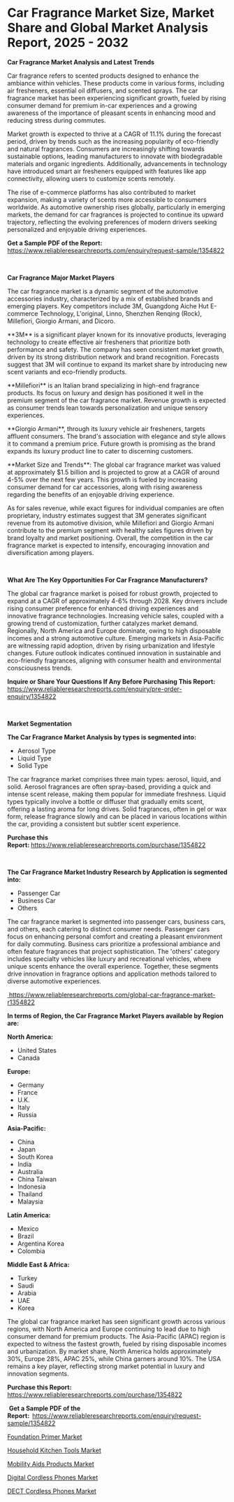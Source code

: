 <p><h1>Car Fragrance Market Size, Market Share and Global Market Analysis Report, 2025 - 2032</h1></p><p><strong>Car Fragrance Market Analysis and Latest Trends</strong></p>
<p><p>Car fragrance refers to scented products designed to enhance the ambiance within vehicles. These products come in various forms, including air fresheners, essential oil diffusers, and scented sprays. The car fragrance market has been experiencing significant growth, fueled by rising consumer demand for premium in-car experiences and a growing awareness of the importance of pleasant scents in enhancing mood and reducing stress during commutes.</p><p>Market growth is expected to thrive at a CAGR of 11.1% during the forecast period, driven by trends such as the increasing popularity of eco-friendly and natural fragrances. Consumers are increasingly shifting towards sustainable options, leading manufacturers to innovate with biodegradable materials and organic ingredients. Additionally, advancements in technology have introduced smart air fresheners equipped with features like app connectivity, allowing users to customize scents remotely.</p><p>The rise of e-commerce platforms has also contributed to market expansion, making a variety of scents more accessible to consumers worldwide. As automotive ownership rises globally, particularly in emerging markets, the demand for car fragrances is projected to continue its upward trajectory, reflecting the evolving preferences of modern drivers seeking personalized and enjoyable driving experiences.</p></p>
<p><strong>Get a Sample PDF of the Report:&nbsp;</strong> <a href="https://www.reliableresearchreports.com/enquiry/request-sample/1354822?utm_campaign=48&utm_medium=2&utm_source=Github&utm_content=ia&utm_term=09022025&utm_id=car-fragrance">https://www.reliableresearchreports.com/enquiry/request-sample/1354822</a></p>
<p>&nbsp;</p>
<p><strong>Car Fragrance Major Market Players</strong></p>
<p><p>The car fragrance market is a dynamic segment of the automotive accessories industry, characterized by a mix of established brands and emerging players. Key competitors include 3M, Guangdong Aiche Hut E-commerce Technology, L'original, Linno, Shenzhen Renqing (Rock), Millefiori, Giorgio Armani, and Dicoro.</p><p>**3M** is a significant player known for its innovative products, leveraging technology to create effective air fresheners that prioritize both performance and safety. The company has seen consistent market growth, driven by its strong distribution network and brand recognition. Forecasts suggest that 3M will continue to expand its market share by introducing new scent variants and eco-friendly products.</p><p>**Millefiori** is an Italian brand specializing in high-end fragrance products. Its focus on luxury and design has positioned it well in the premium segment of the car fragrance market. Revenue growth is expected as consumer trends lean towards personalization and unique sensory experiences.</p><p>**Giorgio Armani**, through its luxury vehicle air fresheners, targets affluent consumers. The brand's association with elegance and style allows it to command a premium price. Future growth is promising as the brand expands its luxury product line to cater to discerning customers.</p><p>**Market Size and Trends**: The global car fragrance market was valued at approximately $1.5 billion and is projected to grow at a CAGR of around 4-5% over the next few years. This growth is fueled by increasing consumer demand for car accessories, along with rising awareness regarding the benefits of an enjoyable driving experience.</p><p>As for sales revenue, while exact figures for individual companies are often proprietary, industry estimates suggest that 3M generates significant revenue from its automotive division, while Millefiori and Giorgio Armani contribute to the premium segment with healthy sales figures driven by brand loyalty and market positioning. Overall, the competition in the car fragrance market is expected to intensify, encouraging innovation and diversification among players.</p></p>
<p>&nbsp;</p>
<p><strong>What Are The Key Opportunities For Car Fragrance Manufacturers?</strong></p>
<p><p>The global car fragrance market is poised for robust growth, projected to expand at a CAGR of approximately 4-6% through 2028. Key drivers include rising consumer preference for enhanced driving experiences and innovative fragrance technologies. Increasing vehicle sales, coupled with a growing trend of customization, further catalyzes market demand. Regionally, North America and Europe dominate, owing to high disposable incomes and a strong automotive culture. Emerging markets in Asia-Pacific are witnessing rapid adoption, driven by rising urbanization and lifestyle changes. Future outlook indicates continued innovation in sustainable and eco-friendly fragrances, aligning with consumer health and environmental consciousness trends.</p></p>
<p><strong>Inquire or Share Your Questions If Any Before Purchasing This Report:</strong> <a href="https://www.reliableresearchreports.com/enquiry/pre-order-enquiry/1354822?utm_campaign=48&utm_medium=2&utm_source=Github&utm_content=ia&utm_term=09022025&utm_id=car-fragrance">https://www.reliableresearchreports.com/enquiry/pre-order-enquiry/1354822</a></p>
<p>&nbsp;</p>
<p><strong>Market Segmentation</strong></p>
<p><strong>The Car Fragrance Market Analysis by types is segmented into:</strong></p>
<p><ul><li>Aerosol Type</li><li>Liquid Type</li><li>Solid Type</li></ul></p>
<p><p>The car fragrance market comprises three main types: aerosol, liquid, and solid. Aerosol fragrances are often spray-based, providing a quick and intense scent release, making them popular for immediate freshness. Liquid types typically involve a bottle or diffuser that gradually emits scent, offering a lasting aroma for long drives. Solid fragrances, often in gel or wax form, release fragrance slowly and can be placed in various locations within the car, providing a consistent but subtler scent experience.</p></p>
<p><strong>Purchase this Report:&nbsp;</strong><a href="https://www.reliableresearchreports.com/purchase/1354822?utm_campaign=48&utm_medium=2&utm_source=Github&utm_content=ia&utm_term=09022025&utm_id=car-fragrance">https://www.reliableresearchreports.com/purchase/1354822</a></p>
<p>&nbsp;</p>
<p><strong>The Car Fragrance Market Industry Research by Application is segmented into:</strong></p>
<p><ul><li>Passenger Car</li><li>Business Car</li><li>Others</li></ul></p>
<p><p>The car fragrance market is segmented into passenger cars, business cars, and others, each catering to distinct consumer needs. Passenger cars focus on enhancing personal comfort and creating a pleasant environment for daily commuting. Business cars prioritize a professional ambiance and often feature fragrances that project sophistication. The 'others' category includes specialty vehicles like luxury and recreational vehicles, where unique scents enhance the overall experience. Together, these segments drive innovation in fragrance options and application methods tailored to diverse automotive experiences.</p></p>
<p><a href="https://www.reliableresearchreports.com/global-car-fragrance-market-r1354822?utm_campaign=48&utm_medium=2&utm_source=Github&utm_content=ia&utm_term=09022025&utm_id=car-fragrance">&nbsp;https://www.reliableresearchreports.com/global-car-fragrance-market-r1354822</a></p>
<p><strong>In terms of Region, the Car Fragrance Market Players available by Region are:</strong></p>
<p>
    <p> <strong> North America: </strong>
        <ul>
            <li>United States</li>
            <li>Canada</li>
        </ul>
        </p> 
    <p> <strong> Europe: </strong>
        <ul>
            <li>Germany</li>
            <li>France</li>
            <li>U.K.</li>
            <li>Italy</li>
            <li>Russia</li>
        </ul>
        </p> 
    <p> <strong> Asia-Pacific: </strong>
        <ul>
            <li>China</li>
            <li>Japan</li>
            <li>South Korea</li>
            <li>India</li>
            <li>Australia</li>
            <li>China Taiwan</li>
            <li>Indonesia</li>
            <li>Thailand</li>
            <li>Malaysia</li>
        </ul>
        </p> 
    <p> <strong> Latin America: </strong>
        <ul>
            <li>Mexico</li>
            <li>Brazil</li>
            <li>Argentina Korea</li>
            <li>Colombia</li>
        </ul>
        </p> 
    <p> <strong> Middle East & Africa: </strong>
        <ul>
            <li>Turkey</li>
            <li>Saudi</li>
            <li>Arabia</li>
            <li>UAE</li>
            <li>Korea</li>
        </ul>
    </p>
    </p>
<p><p>The global car fragrance market has seen significant growth across various regions, with North America and Europe continuing to lead due to high consumer demand for premium products. The Asia-Pacific (APAC) region is expected to witness the fastest growth, fueled by rising disposable incomes and urbanization. By market share, North America holds approximately 30%, Europe 28%, APAC 25%, while China garners around 10%. The USA remains a key player, reflecting strong market potential in luxury and innovation segments.</p></p>
<p><strong>Purchase this Report: </strong><a href="https://www.reliableresearchreports.com/purchase/1354822?utm_campaign=48&utm_medium=2&utm_source=Github&utm_content=ia&utm_term=09022025&utm_id=car-fragrance">https://www.reliableresearchreports.com/purchase/1354822</a></p>
<p>&nbsp;<strong>Get a Sample PDF of the Report:&nbsp;&nbsp;</strong><a href="https://www.reliableresearchreports.com/enquiry/request-sample/1354822?utm_campaign=48&utm_medium=2&utm_source=Github&utm_content=ia&utm_term=09022025&utm_id=car-fragrance">https://www.reliableresearchreports.com/enquiry/request-sample/1354822</a></p>
<p><strong></strong></p>
<p><p><a href="https://github.com/mqhayigurbaj/Market-Research-Report-List-1/blob/main/foundation-primer-market.md?utm_campaign=48&utm_medium=2&utm_source=Github&utm_content=ia&utm_term=09022025&utm_id=car-fragrance">Foundation Primer Market</a></p><p><a href="https://github.com/stickkinkel/Market-Research-Report-List-1/blob/main/household-kitchen-tools-market.md?utm_campaign=48&utm_medium=2&utm_source=Github&utm_content=ia&utm_term=09022025&utm_id=car-fragrance">Household Kitchen Tools Market</a></p><p><a href="https://github.com/lefiobakali/Market-Research-Report-List-1/blob/main/mobility-aids-products-market.md?utm_campaign=48&utm_medium=2&utm_source=Github&utm_content=ia&utm_term=09022025&utm_id=car-fragrance">Mobility Aids Products Market</a></p><p><a href="https://github.com/xalatieusope/Market-Research-Report-List-1/blob/main/digital-cordless-phones-market.md?utm_campaign=48&utm_medium=2&utm_source=Github&utm_content=ia&utm_term=09022025&utm_id=car-fragrance">Digital Cordless Phones Market</a></p><p><a href="https://github.com/kaloyhboosh/Market-Research-Report-List-1/blob/main/dect-cordless-phones-market.md?utm_campaign=48&utm_medium=2&utm_source=Github&utm_content=ia&utm_term=09022025&utm_id=car-fragrance">DECT Cordless Phones Market</a></p></p>